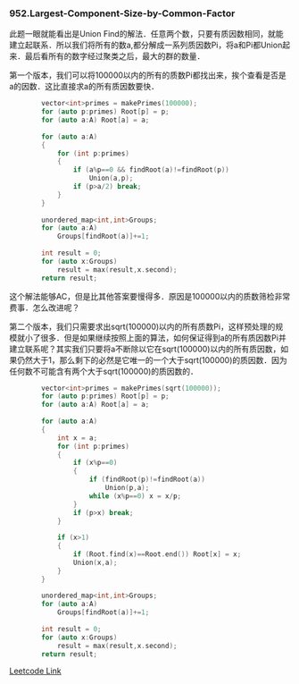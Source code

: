 ### 952.Largest-Component-Size-by-Common-Factor

此题一眼就能看出是Union Find的解法．任意两个数，只要有质因数相同，就能建立起联系．所以我们将所有的数a,都分解成一系列质因数Pi，将a和Pi都Union起来．最后看所有的数字经过聚类之后，最大的群的数量．

第一个版本，我们可以将100000以内的所有的质数Pi都找出来，挨个查看是否是a的因数．这比直接求a的所有质因数要快．
```cpp
        vector<int>primes = makePrimes(100000);
        for (auto p:primes) Root[p] = p;
        for (auto a:A) Root[a] = a;
        
        for (auto a:A)
        {
            for (int p:primes)
            {
                if (a%p==0 && findRoot(a)!=findRoot(p))
                    Union(a,p);                            
                if (p>a/2) break;
            }
        }
        
        unordered_map<int,int>Groups;
        for (auto a:A)              
            Groups[findRoot(a)]+=1;
            
        int result = 0;
        for (auto x:Groups)
            result = max(result,x.second);
        return result;
```
这个解法能够AC，但是比其他答案要慢得多．原因是100000以内的质数筛检非常费事．怎么改进呢？

第二个版本，我们只需要求出sqrt(100000)以内的所有质数Pi，这样预处理的规模就小了很多．但是如果继续按照上面的算法，如何保证得到a的所有质因数Pi并建立联系呢？其实我们只要将a不断除以它在sqrt(100000)以内的所有质因数，如果仍然大于1，那么剩下的必然是它唯一的一个大于sqrt(100000)的质因数．因为任何数不可能含有两个大于sqrt(100000)的质因数的．
```cpp
        vector<int>primes = makePrimes(sqrt(100000));        
        for (auto p:primes) Root[p] = p;
        for (auto a:A) Root[a] = a;
        
        for (auto a:A)
        {
            int x = a;
            for (int p:primes)
            {
                if (x%p==0)
                {
                    if (findRoot(p)!=findRoot(a))
                        Union(p,a);
                    while (x%p==0) x = x/p;                    
                }                
                if (p>x) break;
            }
            
            if (x>1)
            {
                if (Root.find(x)==Root.end()) Root[x] = x;
                Union(x,a);
            }
        }
        
        unordered_map<int,int>Groups;
        for (auto a:A)      
            Groups[findRoot(a)]+=1;
            
        int result = 0;
        for (auto x:Groups)
            result = max(result,x.second);
        return result;
```        


[Leetcode Link](https://leetcode.com/problems/largest-component-size-by-common-factor)
